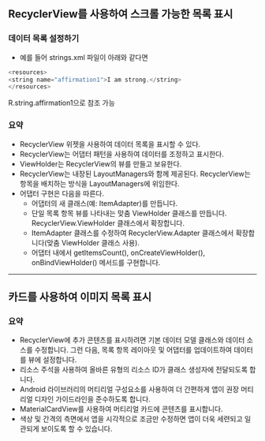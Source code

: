 ## RecyclerView를 사용하여 스크롤 가능한 목록 표시

### 데이터 목록 설정하기
- 예를 들어 strings.xml 파일이 아래와 같다면  
```kotlin
<resources>
<string name="affirmation1">I am strong.</string>
</resources>
```
R.string.affirmation1으로 참조 가능
### 요약
+ RecyclerView 위젯을 사용하여 데이터 목록을 표시할 수 있다.
+ RecyclerView는 어댑터 패턴을 사용하여 데이터를 조정하고 표시한다.
+ ViewHolder는 RecyclerView의 뷰를 만들고 보유한다.
+ RecyclerView는 내장된 LayoutManagers와 함께 제공된다. RecyclerView는 항목을 배치하는 방식을 LayoutManagers에 위임한다.
+ 어댑터 구현은 다음을 따른다.
    + 어댑터의 새 클래스(예: ItemAdapter)를 만듭니다.
    + 단일 목록 항목 뷰를 나타내는 맞춤 ViewHolder 클래스를 만듭니다. RecyclerView.ViewHolder 클래스에서 확장합니다.
    + ItemAdapter 클래스를 수정하여 RecyclerView.Adapter 클래스에서 확장합니다(맞춤 ViewHolder 클래스 사용).
    + 어댑터 내에서 getItemsCount(), onCreateViewHolder(), onBindViewHolder() 메서드를 구현합니다.
---
## 카드를 사용하여 이미지 목록 표시

### 요약
+ RecyclerView에 추가 콘텐츠를 표시하려면 기본 데이터 모델 클래스와 데이터 소스를 수정합니다. 그런 다음, 목록 항목 레이아웃 및 어댑터를 업데이트하여 데이터를 뷰에 설정합니다.
+ 리소스 주석을 사용하여 올바른 유형의 리소스 ID가 클래스 생성자에 전달되도록 합니다.
+ Android 라이브러리의 머티리얼 구성요소를 사용하여 더 간편하게 앱이 권장 머티리얼 디자인 가이드라인을 준수하도록 합니다.
+ MaterialCardView를 사용하여 머티리얼 카드에 콘텐츠를 표시합니다.
+ 색상 및 간격의 측면에서 앱을 시각적으로 조금만 수정하면 앱이 더욱 세련되고 일관되게 보이도록 할 수 있습니다.
